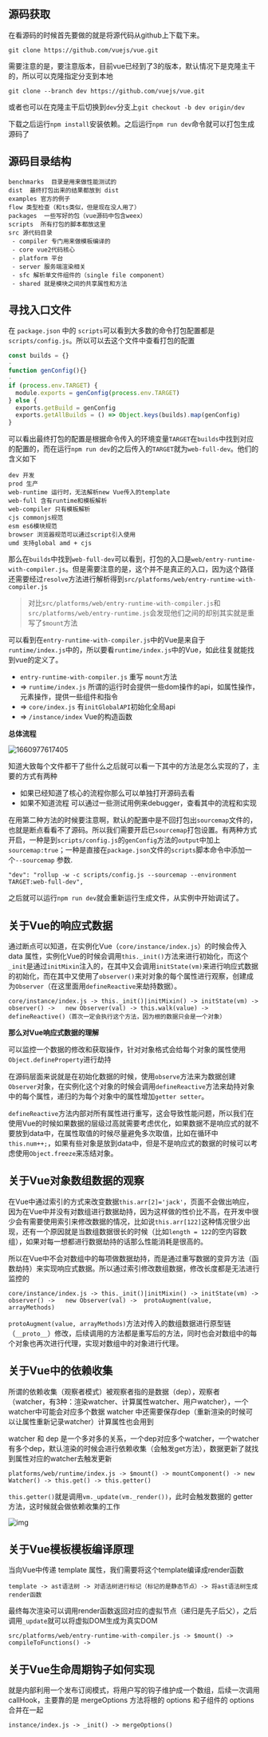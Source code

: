 ## 源码获取

在看源码的时候首先要做的就是将源代码从github上下载下来。

```shell
git clone https://github.com/vuejs/vue.git
```

需要注意的是，要注意版本，目前vue已经到了3的版本，默认情况下是克隆主干的，所以可以克隆指定分支到本地

```SHELL
git clone --branch dev https://github.com/vuejs/vue.git
```

或者也可以在克隆主干后切换到`dev`分支上`git checkout -b dev origin/dev`

下载之后运行`npm install`安装依赖。之后运行`npm run dev`命令就可以打包生成源码了



## 源码目录结构

```
benchmarks  目录是用来做性能测试的
dist  最终打包出来的结果都放到 dist
examples 官方的例子
flow 类型检查（和ts类似，但是现在没人用了）
packages  一些写好的包（vue源码中包含weex）
scripts  所有打包的脚本都放这里
src 源代码目录
 - compiler 专门用来做模板编译的
 - core vue2代码核心
 - platform 平台
 - server 服务端渲染相关
 - sfc 解析单文件组件的（single file component）
 - shared 就是模块之间的共享属性和方法
```



## 寻找入口文件

在 `package.json` 中的 `scripts`可以看到大多数的命令打包配置都是`scripts/config.js`。所以可以去这个文件中查看打包的配置

```js
const builds = {}
-
function genConfig(){}
-
if (process.env.TARGET) {
  module.exports = genConfig(process.env.TARGET)
} else {
  exports.getBuild = genConfig
  exports.getAllBuilds = () => Object.keys(builds).map(genConfig)
}
```

可以看出最终打包的配置是根据命令传入的环境变量`TARGET`在`builds`中找到对应的配置的，而在运行`npm run dev`的之后传入的`TARGET`就为`web-full-dev`。他们的含义如下

```
dev 开发   
prod 生产
web-runtime 运行时，无法解析new Vue传入的template
web-full 含有runtime和模板解析
web-compiler 只有模板解析
cjs commonjs规范
esm es6模块规范
browser 浏览器规范可以通过script引入使用
umd 支持global amd + cjs
```

那么在`builds`中找到`web-full-dev`可以看到，打包的入口是`web/entry-runtime-with-compiler.js`。但是需要注意的是，这个并不是真正的入口，因为这个路径还需要经过`resolve`方法进行解析得到`src/platforms/web/entry-runtime-with-compiler.js`

> 对比`src/platforms/web/entry-runtime-with-compiler.js`和`src/platforms/web/entry-runtime.js`会发现他们之间的却别其实就是重写了`$mount`方法

可以看到在`entry-runtime-with-compiler.js`中的Vue是来自于`runtime/index.js`中的，所以要看`runtime/index.js`中的Vue，如此往复就能找到vue的定义了。

+ `entry-runtime-with-compiler.js` 重写 `mount`方法
+ => `runtime/index.js`  所谓的运行时会提供一些dom操作的api，如属性操作，元素操作，提供一些组件和指令
+ => `core/index.js` 有`initGlobalAPI`初始化全局api
+ => `/instance/index` Vue的构造函数

**总体流程**

![1660977617405](vue2源码分析/1660977617405.png)



知道大致每个文件都干了些什么之后就可以看一下其中的方法是怎么实现的了，主要的方式有两种

+ 如果已经知道了核心的流程你那么可以单独打开源码去看
+ 如果不知道流程 可以通过一些测试用例来debugger，查看其中的流程和实现

在用第二种方法的时候要注意啊，默认的配置中是不回打包出`sourcemap`文件的，也就是断点看看不了源码。所以我们需要开启已`sourcemap`打包设置。有两种方式开启，一种是到`scripts/config.js`的`genConfig`方法的`output`中加上`sourcemap:true`；一种是直接在`package.json`文件的`scripts`脚本命令中添加一个`--sourcemap` 参数.

```shell
"dev": "rollup -w -c scripts/config.js --sourcemap --environment TARGET:web-full-dev",
```

之后就可以运行`npm run dev`就会重新运行生成文件，从实例中开始调试了。



## 关于Vue的响应式数据

通过断点可以知道，在实例化Vue（`core/instance/index.js`）的时候会传入 data 属性，实例化Vue的时候会调用`this._init()`方法来进行初始化，而这个`_init`是通过`initMixin`注入的，在其中又会调用`initState(vm)`来进行响应式数据的初始化，而在其中又使用了`observer()`来对对象的每个属性进行观察，创建成为`Observer`（在这里面用`defineReactive`来劫持数据）。

`core/instance/index.js -> this._init()|initMixin() -> initState(vm) -> observer() ->   new Observer(val) -> this.walk(value) -> defineReactive()（首次一定会执行这个方法，因为根的数据只会是一个对象）`

**那么对Vue响应式数据的理解**

可以监控一个数据的修改和获取操作，针对对象格式会给每个对象的属性使用`Object.defineProperty`进行劫持

在源码层面来说就是在初始化数据的时候，使用`observe`方法来为数据创建`Observer`对象，在实例化这个对象的时候会调用`defineReactive`方法来劫持对象中的每个属性，递归的为每个对象中的属性增加`getter setter`。

`defineReactive`方法内部对所有属性进行重写，这会导致性能问题，所以我们在使用Vue的时候如果数据的层级过高就需要考虑优化，如果数据不是响应式的就不要放到data中，在属性取值的时候尽量避免多次取值，比如在循环中`this.num++;`，如果有些对象是放到data中，但是不是响应式的数据的时候可以考虑使用`Object.freeze`来冻结对象。



## 关于Vue对象数组数据的观察

在Vue中通过索引的方式来改变数据`this.arr[2]='jack'`，页面不会做出响应，因为在Vue中并没有对数组进行数据劫持，因为这样做的性价比不高，在开发中很少会有需要使用索引来修改数据的情况，比如说`this.arr[122]`这种情况很少出现，还有一个原因就是当数组数据很长的时候（比如`length = 122`的空内容数组），如果对每一想都进行数据劫持的话那么性能消耗是很高的。

所以在Vue中不会对数组中的每项做数据劫持，而是通过重写数据的变异方法（函数劫持）来实现响应式数据。所以通过索引修改数组数据，修改长度都是无法进行监控的

`core/instance/index.js -> this._init()|initMixin() -> initState(vm) -> observer() ->   new Observer(val) ->  protoAugment(value, arrayMethods) `

`protoAugment(value, arrayMethods)`方法对传入的数组数据进行原型链（`__proto__`）修改，后续调用的方法都是重写后的方法，同时也会对数组中的每个对象也再次进行代理，实现对数组中的对象进行代理。



## 关于Vue中的依赖收集

所谓的依赖收集（观察者模式）被观察者指的是数据（dep），观察者（watcher，有3种：渲染watcher、计算属性watcher、用户watcher），一个watcher中可能会对应多个数据 watcher 中还需要保存dep（重新渲染的时候可以让属性重新记录watcher）计算属性也会用到

watcher 和 dep 是一个多对多的关系，一个dep对应多个watcher，一个watcher有多个dep，默认渲染的时候会进行依赖收集（会触发get方法），数据更新了就找到属性对应的watcher去触发更新

`platforms/web/runtime/index.js -> $mount() -> mountComponent() -> new Watcher() -> this.get() -> this.getter()`

`this.getter()`就是调用`vm._update(vm._render())`，此时会触发数据的 getter 方法，这时候就会做依赖收集的工作

![img](vue2源码分析/fow.34669a8f.png)



## 关于Vue模板模板编译原理

当向Vue中传递 template 属性，我们需要将这个template编译成render函数

`template -> ast语法树 -> 对语法树进行标记（标记的是静态节点）-> 将ast语法树生成render函数`

最终每次渲染可以调用render函数返回对应的虚拟节点（递归是先子后父），之后调用`_update`就可以将虚拟DOM生成为真实DOM

`src/platforms/web/entry-runtime-with-compiler.js -> $mount() -> compileToFunctions() -> `



## 关于Vue生命周期钩子如何实现

就是内部利用一个发布订阅模式，将用户写的钩子维护成一个数组，后续一次调用callHook，主要靠的是 mergeOptions 方法将根的 options 和子组件的 options 合并在一起

`instance/index.js -> _init() -> mergeOptions()`